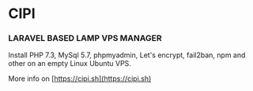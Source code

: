 # CIPI
### LARAVEL BASED LAMP VPS MANAGER
Install PHP 7.3, MySql 5.7, phpmyadmin, Let's encrypt, fail2ban, npm and other on an empty Linux Ubuntu VPS.

More info on [https://cipi.sh](https://cipi.sh)

